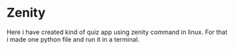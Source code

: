 # Zenity
  Here i have created kind of quiz app using zenity command in linux.
  For that i made one python file and run it in a terminal.
